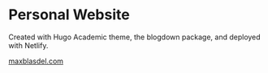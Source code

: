 # Personal Website

Created with Hugo Academic theme, the blogdown package, and deployed with Netlify.

[maxblasdel.com](https://www.maxblasdel.com/)